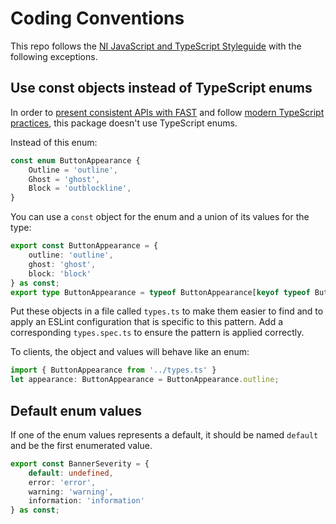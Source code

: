 # Coding Conventions

This repo follows the [NI JavaScript and TypeScript Styleguide](https://github.com/ni/javascript-styleguide) with the following exceptions.

## Use const objects instead of TypeScript enums

In order to [present consistent APIs with FAST](https://github.com/microsoft/fast/pull/5930) and follow [modern TypeScript practices](https://www.typescriptlang.org/docs/handbook/enums.html#objects-vs-enums), this package doesn't use TypeScript enums.

Instead of this enum:

```ts
const enum ButtonAppearance {
    Outline = 'outline',
    Ghost = 'ghost',
    Block = 'outblockline',
}
```

You can use a `const` object for the enum and a union of its values for the type:

```ts
export const ButtonAppearance = {
    outline: 'outline',
    ghost: 'ghost',
    block: 'block'
} as const;
export type ButtonAppearance = typeof ButtonAppearance[keyof typeof ButtonAppearance];
```

Put these objects in a file called `types.ts` to make them easier to find and to apply an ESLint configuration that is specific to this pattern. Add a corresponding `types.spec.ts` to ensure the pattern is applied correctly.

To clients, the object and values will behave like an enum:

```ts
import { ButtonAppearance from '../types.ts' }
let appearance: ButtonAppearance = ButtonAppearance.outline;
```

## Default enum values

If one of the enum values represents a default, it should be named `default` and be the first enumerated value.

```ts
export const BannerSeverity = {
    default: undefined,
    error: 'error',
    warning: 'warning',
    information: 'information'
} as const;
```